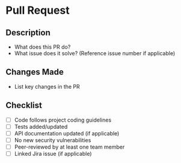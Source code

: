 # Pull Request

## Description

- What does this PR do?
- What issue does it solve? (Reference issue number if applicable)

## Changes Made

- List key changes in the PR

## Checklist

- [ ] Code follows project coding guidelines
- [ ] Tests added/updated
- [ ] API documentation updated (if applicable)
- [ ] No new security vulnerabilities
- [ ] Peer-reviewed by at least one team member
- [ ] Linked Jira issue (if applicable)

